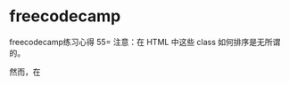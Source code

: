 # freecodecamp
freecodecamp练习心得
55=
注意：在 HTML 中这些 class 如何排序是无所谓的。

然而，在 <style> 部分中 class 声明的顺序却非常重要，第二个声明总是比第一个具有优先权。因为 .blue-text 是第二个声明，它覆盖了 .pink-text 属性。
56=
注意：你声明的这个 CSS 在 pink-text类选择器的上面还是下面是无所谓的，因为 id 属性总是具有更高的优先级。
106 107 108 没弄 主要是需要完成几个国外网站的关注
111 jq中加入按钮弹回操作  $(document).ready(function() {
    $("button").addClass("animated bounce");

  });
  我们已经在后台为你引入了jQuery库和Animate.css库，这样你就可以在编辑器里直接可以使用这两个库，进而通过jQuery给button元素添加bounce回弹动画效果。
 117 总结 清空
 122 比如，如果我想把target2从left-well拷贝到right-well，我们可以这样写:

$("#target2").clone().appendTo("#right-well");
你有没有发现两个jQuery方法合在一起使用了？这就叫方法链function chaining，使用起来很方便。
127 让我们做一些更为激动人心的事情，给body添加class animated 和hinge 。
 $("body").addClass("animated hinge");

